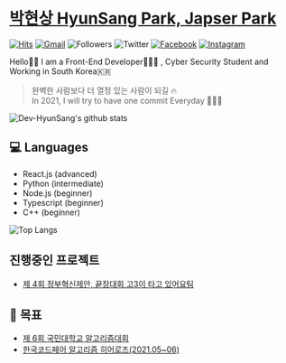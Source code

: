 # [박현상 HyunSang Park, Japser Park](https://www.parkhyunsang.com/)
[![Hits](https://hits.seeyoufarm.com/api/count/incr/badge.svg?url=https%3A%2F%2Fgithub.com%2FDev-HyunSang&count_bg=%2379C83D&title_bg=%23555555&icon=&icon_color=%23E7E7E7&title=hits&edge_flat=false)](https://hits.seeyoufarm.com)
[![Gmail](https://img.shields.io/badge/-hyun.sang@parkhyunsang.com-d14836?style=flat&logo=Gmail&logoColor=white&link=mailto:hyun.sang@parkhyunsang.com)](mailto:hyun.sang@parkhyunsang.com)
![Followers](https://img.shields.io/github/followers/Dev-HyunSang?style=social)
![Twitter](https://img.shields.io/twitter/follow/hyunsang_0625?style=social)
[![Facebook](https://img.shields.io/badge/-HyunSangPark-1877f2?style=flat&logo=facebook&logoColor=white&link=https://www.facebook.com/hyun.sang.0625)](https://www.facebook.com/hyun.sang.0625)
[![Instagram](https://img.shields.io/badge/-im_hyun.sang-ff69b4?style=flat&logo=Instagram&logoColor=white)](https://www.instagram.com/im_hyun.sang/)

Hello🤟🏻 I am a Front-End Developer🧑🏻‍💻 , Cyber Security Student and Working in South Korea🇰🇷

> 완벽한 사람보다 더 열정 있는 사람이 되길 🔥  
In 2021, I will try to have one commit Everyday 🧑🏻‍💻

![Dev-HyunSang's github stats](https://github-readme-stats.vercel.app/api?username=Dev-HyunSang&show_icons=true&theme=radical)

## 💻 Languages
- React.js (advanced)
- Python (intermediate)
- Node.js (beginner)
- Typescript (beginner)
- C++ (beginner)

![Top Langs](https://github-readme-stats.vercel.app/api/top-langs/?username=Dev-HyunSang&layout=compact)

## 진행중인 프로젝트
- [제 4회 정부혁신제안, 끝장대회 고3이 타고 있어요팀](https://github.com/Go3-are-on-board)
## 🧪 목표
- [제 6회 국민대학교 알고리즘대회](https://softwarecontest.kookmin.ac.kr/)
- [한국코드페어 알고리즘 히어로즈(2021.05~06)](https://kcf.or.kr/codefair/program/heros)
